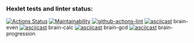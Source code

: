 ### Hexlet tests and linter status:

[![Actions Status](https://github.com/sonyaozzy/frontend-project-lvl1/workflows/hexlet-check/badge.svg)](https://github.com/sonyaozzy/frontend-project-lvl1/actions)
[![Maintainability](https://api.codeclimate.com/v1/badges/a99a88d28ad37a79dbf6/maintainability)](https://codeclimate.com/github/sonyaozzy/frontend-project-lvl1)
[![github-actions-lint](https://github.com/sonyaozzy/frontend-project-lvl1/actions/workflows/github-actions-lint.yml/badge.svg)](https://github.com/sonyaozzy/frontend-project-lvl1/actions)
[![asciicast](https://asciinema.org/a/zPm4FriFbBTWxd3EtfwvUhhtZ.svg)](https://asciinema.org/a/zPm4FriFbBTWxd3EtfwvUhhtZ) brain-even
[![asciicast](https://asciinema.org/a/gq0FhA7VtNHfUhh8e4Kh8UYEa.svg)](https://asciinema.org/a/gq0FhA7VtNHfUhh8e4Kh8UYEa) brain-calc
[![asciicast](https://asciinema.org/a/6Kno1ROt6GzenyYt6UTBkrPzE.svg)](https://asciinema.org/a/6Kno1ROt6GzenyYt6UTBkrPzE) brain-gcd
[![asciicast](https://asciinema.org/a/xH9wA5DLD4MKwYvftLnsCjTlk.svg)](https://asciinema.org/a/xH9wA5DLD4MKwYvftLnsCjTlk) brain-progression
